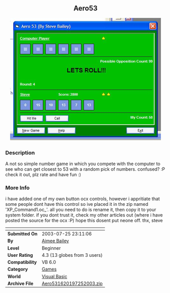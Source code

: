 ﻿<div align="center">

## Aero53

<img src="PIC20037252310337082.JPG">
</div>

### Description

A not so simple number game in which you compete with the computer to see who can get closest to 53 with a random pick of numbers. confused? :P check it out, plz rate and have fun :)
 
### More Info
 
i have added one of my own button ocx controls, however i appritiate that some people dont have this control so ive placed it in the zip named 'XP_Command1.oc_'. all you need to do is rename it, then copy it to your system folder. if you dont trust it, check my other articles out (where i have posted the source for the ocx :P) hope this dosent put neone off. thx, steve


<span>             |<span>
---                |---
**Submitted On**   |2003-07-25 23:11:06
**By**             |[Aimee Bailey](https://github.com/Planet-Source-Code/PSCIndex/blob/master/ByAuthor/aimee-bailey.md)
**Level**          |Beginner
**User Rating**    |4.3 (13 globes from 3 users)
**Compatibility**  |VB 6\.0
**Category**       |[Games](https://github.com/Planet-Source-Code/PSCIndex/blob/master/ByCategory/games__1-38.md)
**World**          |[Visual Basic](https://github.com/Planet-Source-Code/PSCIndex/blob/master/ByWorld/visual-basic.md)
**Archive File**   |[Aero531620197252003\.zip](https://github.com/Planet-Source-Code/aimee-bailey-aero53__1-47168/archive/master.zip)








